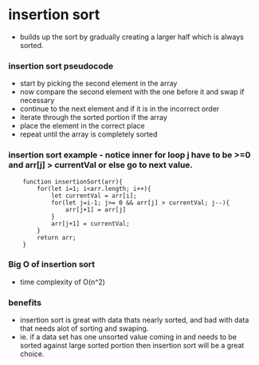 # insertion sort

- builds up the sort by gradually creating a larger half which is always sorted.

### insertion sort pseudocode

- start by picking the second element in the array
- now compare the second element with the one before it and swap if necessary
- continue to the next element and if it is in the incorrect order
- iterate through the sorted portion if the array
- place the element in the correct place
- repeat until the array is completely sorted

### insertion sort example - notice inner for loop j have to be >=0 and arr[j] > currentVal or else go to next value.

        function insertionSort(arr){
            for(let i=1; i<arr.length; i++){
                let currentVal = arr[i];
                for(let j=i-1; j>= 0 && arr[j] > currentVal; j--){
                    arr[j+1] = arr[j]
                }
                arr[j+1] = currentVal;
            }
            return arr;
        }

### Big O of insertion sort

- time complexity of O(n^2)

### benefits

- insertion sort is great with data thats nearly sorted, and bad with data that needs alot of sorting and swaping.
- ie. if a data set has one unsorted value coming in and needs to be sorted against large sorted portion then insertion sort will be a great choice.
